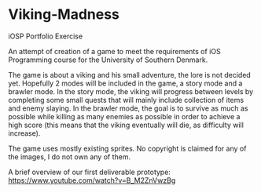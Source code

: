 Viking-Madness
==============

iOSP Portfolio Exercise

An attempt of creation of a game to meet the requirements of iOS Programming course for the University of Southern Denmark.

The game is about a viking and his small adventure, the lore is not decided yet. Hopefully 2 modes will be included in the game,
a story mode and a brawler mode. In the story mode, the viking will progress between levels by completing some small quests that will 
mainly include collection of items and enemy slaying. In the brawler mode, the goal is to survive as much as possible while killing as 
many enemies as possible in order to achieve a high score (this means that the viking eventually will die, as difficulty will increase).

The game uses mostly existing sprites. No copyright is claimed for any of the images, I do not own any of them.

A brief overview of our first deliverable prototype:
https://www.youtube.com/watch?v=B_M2ZnVwzBg